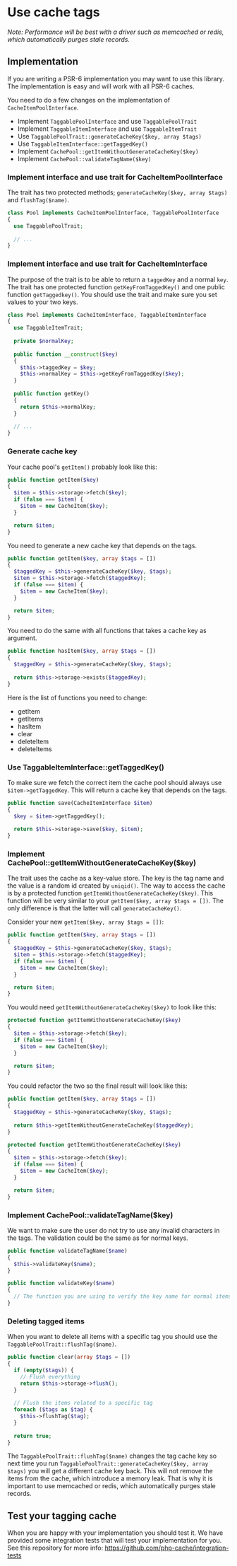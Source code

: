 # Use cache tags

*Note: Performance will be best with a driver such as memcached or redis, which automatically purges stale records.*

## Implementation

If you are writing a PSR-6 implementation you may want to use this library. The implementation is easy and will work
with all PSR-6 caches. 

You need to do a few changes on the implementation of `CacheItemPoolInterface`. 

* Implement `TaggablePoolInterface` and use `TaggablePoolTrait`
* Implement `TaggableItemInterface` and use `TaggableItemTrait`
* Use `TaggablePoolTrait::generateCacheKey($key, array $tags)` 
* Use `TaggableItemInterface::getTaggedKey()` 
* Implement `CachePool::getItemWithoutGenerateCacheKey($key)`
* Implement `CachePool::validateTagName($key)`


### Implement interface and use trait for CacheItemPoolInterface

The trait has two protected methods; `generateCacheKey($key, array $tags)` and `flushTag($name)`.

```php
class Pool implements CacheItemPoolInterface, TaggablePoolInterface
{
  use TaggablePoolTrait;
  
  // ...
}
```

### Implement interface and use trait for CacheItemInterface

The purpose of the trait is to be able to return a `taggedKey` and a normal `key`. The trait has one protected function 
`getKeyFromTaggedKey()` and one public function `getTaggedkey()`. You should use the trait and make sure you set values
to your two keys. 

```php
class Pool implements CacheItemInterface, TaggableItemInterface
{
  use TaggableItemTrait;
  
  private $normalKey;
  
  public function __construct($key)
  {
    $this->taggedKey = $key;
    $this->normalKey = $this->getKeyFromTaggedKey($key);
  }
  
  public function getKey() 
  {
    return $this->normalKey;
  }
  
  // ...
}
```

### Generate cache key

Your cache pool's `getItem()` probably look like this: 
```php
public function getItem($key)
{
  $item = $this->storage->fetch($key);
  if (false === $item) {
    $item = new CacheItem($key);
  }

  return $item;
}
```

You need to generate a new cache key that depends on the tags. 

```php
public function getItem($key, array $tags = [])
{
  $taggedKey = $this->generateCacheKey($key, $tags);
  $item = $this->storage->fetch($taggedKey);
  if (false === $item) {
    $item = new CacheItem($key);
  }

  return $item;
}
```

You need to do the same with all functions that takes a cache key as argument. 

```php
public function hasItem($key, array $tags = [])
{
  $taggedKey = $this->generateCacheKey($key, $tags);
  
  return $this->storage->exists($taggedKey);
}
```

Here is the list of functions you need to change: 
 
* getItem
* getItems
* hasItem
* clear
* deleteItem
* deleteItems

### Use TaggableItemInterface::getTaggedKey()

To make sure we fetch the correct item the cache pool should always use `$item->getTaggedKey`. This will return a
cache key that depends on the tags. 

```php
public function save(CacheItemInterface $item)
{
  $key = $item->getTaggedKey();
  
  return $this->storage->save($key, $item);
}
```

### Implement CachePool::getItemWithoutGenerateCacheKey($key)

The trait uses the cache as a key-value store. The key is the tag name and the value is a random id created by 
`uniqid()`. The way to access the cache is by a protected function `getItemWithoutGenerateCacheKey($key)`. This function will be very similar to your 
`getItem($key, array $tags = [])`. The only difference is that the latter will call `generateCacheKey()`. 

Consider your new `getItem($key, array $tags = [])`:

```php
public function getItem($key, array $tags = [])
{
  $taggedKey = $this->generateCacheKey($key, $tags);
  $item = $this->storage->fetch($taggedKey);
  if (false === $item) {
    $item = new CacheItem($key);
  }

  return $item;
}
```

You would need `getItemWithoutGenerateCacheKey($key)` to look like this: 
```php
protected function getItemWithoutGenerateCacheKey($key)
{
  $item = $this->storage->fetch($key);
  if (false === $item) {
    $item = new CacheItem($key);
  }

  return $item;
}
```

You could refactor the two so the final result will look like this: 
```php
public function getItem($key, array $tags = [])
{
  $taggedKey = $this->generateCacheKey($key, $tags);
  
  return $this->getItemWithoutGenerateCacheKey($taggedKey);
}

protected function getItemWithoutGenerateCacheKey($key)
{
  $item = $this->storage->fetch($key);
  if (false === $item) {
    $item = new CacheItem($key);
  }

  return $item;
}
```

### Implement CachePool::validateTagName($key)

We want to make sure the user do not try to use any invalid characters in the tags. The validation could be the same 
as for normal keys. 

```php
public function validateTagName($name)
{
  $this->validateKey($name);
}

public function validateKey($name)
{
  // The function you are using to verify the key name for normal items. 
}

```

### Deleting tagged items

When you want to delete all items with a specific tag you should use the `TaggablePoolTrait::flushTag($name)`.

```php
public function clear(array $tags = [])
{
  if (empty($tags)) {
    // Flush everything
    return $this->storage->flush();
  }
  
  // Flush the items related to a specific tag
  foreach ($tags as $tag) {
    $this->flushTag($tag);
  }
 
  return true;  
}
```

The `TaggablePoolTrait::flushTag($name)` changes the tag cache key so next time you run 
`TaggablePoolTrait::generateCacheKey($key, array $tags)` you will get a different cache key back. This will not remove
the items from the cache, which introduce a memory leak. That is why it is important to use memcached or redis, which 
automatically purges stale records.


## Test your tagging cache

When you are happy with your implementation you should test it. We have provided some integration tests that will test
your implementation for you. See this repository for more info: https://github.com/php-cache/integration-tests 
